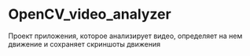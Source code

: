 # OpenCV_video_analyzer
Проект приложения, которое анализирует видео, определяет на нем движение и сохраняет скриншоты движения
